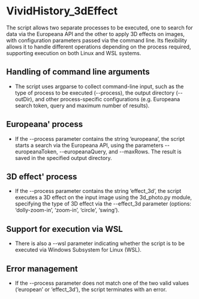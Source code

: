 # VividHistory_3dEffect
The script allows two separate processes to be executed, one to search for data via the Europeana API and the other to apply 3D effects on images, with configuration parameters passed via the command line. Its flexibility allows it to handle different operations depending on the process required, supporting execution on both Linux and WSL systems.

## Handling of command line arguments
- The script uses argparse to collect command-line input, such as the type of process to be executed (--process), the output directory (--outDir), and other process-specific configurations (e.g. Europeana search token, query and maximum number of results).

## Europeana' process
- If the --process parameter contains the string ‘europeana’, the script starts a search via the Europeana API, using the parameters --europeanaToken, --europeanaQuery, and --maxRows. The result is saved in the specified output directory.

## 3D effect' process
- If the --process parameter contains the string ‘effect_3d’, the script executes a 3D effect on the input image using the 3d_photo.py module, specifying the type of 3D effect via the --effect_3d parameter (options: ‘dolly-zoom-in’, ‘zoom-in’, ‘circle’, ‘swing’).

## Support for execution via WSL
- There is also a --wsl parameter indicating whether the script is to be executed via Windows Subsystem for Linux (WSL).

## Error management
- If the --process parameter does not match one of the two valid values (‘european’ or ‘effect_3d’), the script terminates with an error.